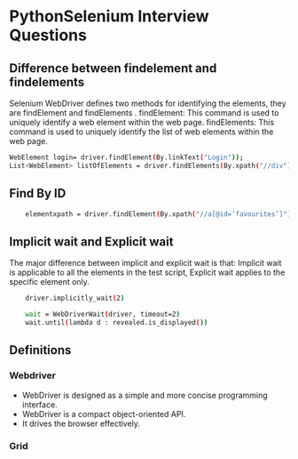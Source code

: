 # PythonSelenium Interview Questions

## Difference between findelement and findelements

Selenium WebDriver defines two methods for identifying the elements, they are findElement and findElements . findElement: This command is used to uniquely identify a web element within the web page. findElements: This command is used to uniquely identify the list of web elements within the web page.

```bash
WebElement login= driver.findElement(By.linkText("Login"));
List<WebElement> listOfElements = driver.findElements(By.xpath("//div"));
```

## Find By ID

```bash
    elementxpath = driver.findElement(By.xpath("//a[@id=’favourites’]"))
```

## Implicit wait and Explicit wait

The major difference between implicit and explicit wait is that: Implicit wait is applicable to all the elements in the test script, Explicit wait applies to the specific element only.

```bash
    driver.implicitly_wait(2)

    wait = WebDriverWait(driver, timeout=2)
    wait.until(lambda d : revealed.is_displayed())
```

## Definitions
 ### Webdriver 
 - WebDriver is designed as a simple and more concise programming interface.
 - WebDriver is a compact object-oriented API.
 - It drives the browser effectively.

 ### Grid 
